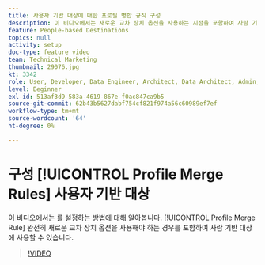 ```yaml
---
title: 사용자 기반 대상에 대한 프로필 병합 규칙 구성
description: 이 비디오에서는 새로운 교차 장치 옵션을 사용하는 시점을 포함하여 사람 기반 대상에 사용할 프로필 병합 규칙을 설정하는 방법에 대해 알아봅니다.
feature: People-based Destinations
topics: null
activity: setup
doc-type: feature video
team: Technical Marketing
thumbnail: 29076.jpg
kt: 3342
role: User, Developer, Data Engineer, Architect, Data Architect, Admin, Leader
level: Beginner
exl-id: 513af3d9-583a-4619-867e-f0ac847ca9b5
source-git-commit: 62b43b5627dabf754cf821f974a56c60989ef7ef
workflow-type: tm+mt
source-wordcount: '64'
ht-degree: 0%

---
```


# 구성 [!UICONTROL Profile Merge Rules] 사용자 기반 대상

이 비디오에서는 를 설정하는 방법에 대해 알아봅니다. [!UICONTROL Profile Merge Rule] 완전히 새로운 교차 장치 옵션을 사용해야 하는 경우를 포함하여 사람 기반 대상에 사용할 수 있습니다.

>[!VIDEO](https://video.tv.adobe.com/v/29076/?quality=12)
